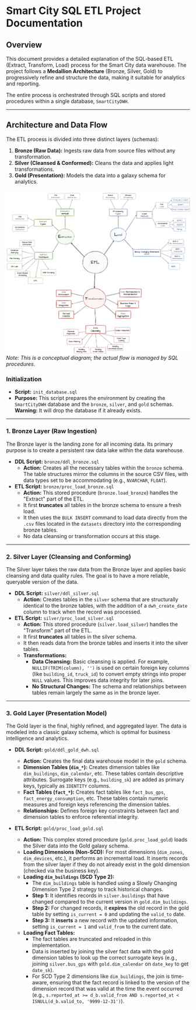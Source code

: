 # Smart City SQL ETL Project Documentation

## Overview

This document provides a detailed explanation of the SQL-based ETL (Extract, Transform, Load) process for the Smart City data warehouse. The project follows a **Medallion Architecture** (Bronze, Silver, Gold) to progressively refine and structure the data, making it suitable for analytics and reporting.

The entire process is orchestrated through SQL scripts and stored procedures within a single database, `SmartCityDWH`.

---

## Architecture and Data Flow

The ETL process is divided into three distinct layers (schemas):

1.  **Bronze (Raw Data):** Ingests raw data from source files without any transformation.
2.  **Silver (Cleansed & Conformed):** Cleans the data and applies light transformations.
3.  **Gold (Presentation):** Models the data into a galaxy schema for analytics.

![SQL ETL Flow](ETL.png)  
*Note: This is a conceptual diagram; the actual flow is managed by SQL procedures.*

### Initialization

-   **Script:** `init_database.sql`
-   **Purpose:** This script prepares the environment by creating the `SmartCityDWH` database and the `bronze`, `silver`, and `gold` schemas. **Warning:** It will drop the database if it already exists.

---

### 1. Bronze Layer (Raw Ingestion)

The Bronze layer is the landing zone for all incoming data. Its primary purpose is to create a persistent raw data lake within the data warehouse.

-   **DDL Script:** `bronze/ddl_bronze.sql`
    -   **Action:** Creates all the necessary tables within the `bronze` schema. The table structures mirror the columns in the source CSV files, with data types set to be accommodating (e.g., `NVARCHAR`, `FLOAT`).
-   **ETL Script:** `bronze/proc_load_bronze.sql`
    -   **Action:** This stored procedure (`bronze.load_bronze`) handles the "Extract" part of the ETL.
    -   It first **truncates** all tables in the bronze schema to ensure a fresh load.
    -   It then uses the `BULK INSERT` command to load data directly from the `.csv` files located in the `datasets` directory into the corresponding bronze tables.
    -   No data cleansing or transformation occurs at this stage.

---

### 2. Silver Layer (Cleansing and Conforming)

The Silver layer takes the raw data from the Bronze layer and applies basic cleansing and data quality rules. The goal is to have a more reliable, queryable version of the data.

-   **DDL Script:** `silver/ddl_silver.sql`
    -   **Action:** Creates tables in the `silver` schema that are structurally identical to the bronze tables, with the addition of a `dwh_create_date` column to track when the record was processed.
-   **ETL Script:** `silver/proc_load_silver.sql`
    -   **Action:** This stored procedure (`silver.load_silver`) handles the "Transform" part of the ETL.
    -   It first **truncates** all tables in the silver schema.
    -   It then reads data from the bronze tables and inserts it into the silver tables.
    -   **Transformations:**
        -   **Data Cleansing:** Basic cleansing is applied. For example, `NULLIF(TRIM(column), '')` is used on certain foreign key columns (like `building_id`, `truck_id`) to convert empty strings into proper `NULL` values. This improves data integrity for later joins.
        -   **No Structural Changes:** The schema and relationships between tables remain largely the same as in the bronze layer.

---

### 3. Gold Layer (Presentation Model)

The Gold layer is the final, highly refined, and aggregated layer. The data is modeled into a classic galaxy schema, which is optimal for business intelligence and analytics.

-   **DDL Script:** `gold/ddl_gold_dwh.sql`
    -   **Action:** Creates the final data warehouse model in the `gold` schema.
    -   **Dimension Tables (`dim_*`):** Creates dimension tables like `dim_buildings`, `dim_calendar`, etc. These tables contain descriptive attributes. Surrogate keys (e.g., `building_sk`) are added as primary keys, typically as `IDENTITY` columns.
    -   **Fact Tables (`fact_*`):** Creates fact tables like `fact_bus_gps`, `fact_energy_consumption`, etc. These tables contain numeric measures and foreign keys referencing the dimension tables.
    -   **Relationships:** Defines foreign key constraints between fact and dimension tables to enforce referential integrity.

-   **ETL Script:** `gold/proc_load_gold.sql`
    -   **Action:** This complex stored procedure (`gold.proc_load_gold`) loads the Silver data into the Gold galaxy schema.
    -   **Loading Dimensions (Non-SCD):** For most dimensions (`dim_zones`, `dim_devices`, etc.), it performs an incremental load. It inserts records from the silver layer if they do not already exist in the gold dimension (checked via the business key).
    -   **Loading `dim_buildings` (SCD Type 2):**
        -   The `dim_buildings` table is handled using a Slowly Changing Dimension Type 2 strategy to track historical changes.
        -   **Step 1:** It identifies records in `silver.buildings` that have changed compared to the current version in `gold.dim_buildings`.
        -   **Step 2:** For changed records, it **expires** the old record in the gold table by setting `is_current = 0` and updating the `valid_to` date.
        -   **Step 3:** It **inserts** a new record with the updated information, setting `is_current = 1` and `valid_from` to the current date.
    -   **Loading Fact Tables:**
        -   The fact tables are truncated and reloaded in this implementation.
        -   Data is inserted by joining the silver fact data with the gold dimension tables to look up the correct surrogate keys (e.g., joining `silver.bus_gps` with `gold.dim_calendar` on `date_key` to get `date_sk`).
        -   For SCD Type 2 dimensions like `dim_buildings`, the join is time-aware, ensuring that the fact record is linked to the version of the dimension record that was valid at the time the event occurred (e.g., `s.reported_at >= d_b.valid_from AND s.reported_at < ISNULL(d_b.valid_to, '9999-12-31')`).
